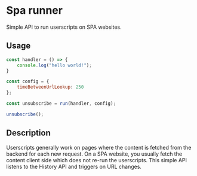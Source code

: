 # Spa runner

Simple API to run userscripts on SPA websites.

## Usage

```js
const handler = () => {
    console.log("hello world!");
}

const config = {
    timeBetweenUrlLookup: 250
};

const unsubscribe = run(handler, config);

unsubscribe();
```

## Description

Userscripts generally work on pages where the content is fetched from the backend for each new request. On a SPA website, you usually fetch the content client side which does not re-run the userscripts. This simple API listens to the History API and triggers on URL changes. 
